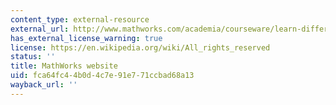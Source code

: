 ```yaml
---
content_type: external-resource
external_url: http://www.mathworks.com/academia/courseware/learn-differential-equations.html
has_external_license_warning: true
license: https://en.wikipedia.org/wiki/All_rights_reserved
status: ''
title: MathWorks website
uid: fca64fc4-4b0d-4c7e-91e7-71ccbad68a13
wayback_url: ''
---
```

